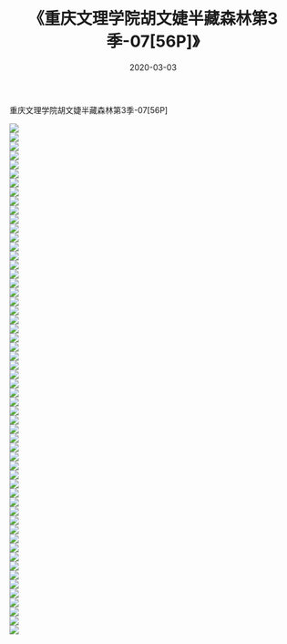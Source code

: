 ﻿---
layout: post
title:  《重庆文理学院胡文婕半藏森林第3季-07[56P]》
date:   2020-03-03
img: http://pic.660000.xyz/1:down/唯美/2020/重庆文理学院胡文婕半藏森林第3季-07[56P]/000.jpg
categories: [美女, 清纯, 唯美]
---

重庆文理学院胡文婕半藏森林第3季-07[56P]

  ![](http://pic.660000.xyz/1:down/唯美/2020/重庆文理学院胡文婕半藏森林第3季-07[56P]/001.jpg) <br> ![](http://pic.660000.xyz/1:down/唯美/2020/重庆文理学院胡文婕半藏森林第3季-07[56P]/002.jpg) <br> ![](http://pic.660000.xyz/1:down/唯美/2020/重庆文理学院胡文婕半藏森林第3季-07[56P]/003.jpg) <br> ![](http://pic.660000.xyz/1:down/唯美/2020/重庆文理学院胡文婕半藏森林第3季-07[56P]/004.jpg) <br> ![](http://pic.660000.xyz/1:down/唯美/2020/重庆文理学院胡文婕半藏森林第3季-07[56P]/005.jpg) <br> ![](http://pic.660000.xyz/1:down/唯美/2020/重庆文理学院胡文婕半藏森林第3季-07[56P]/006.jpg) <br> ![](http://pic.660000.xyz/1:down/唯美/2020/重庆文理学院胡文婕半藏森林第3季-07[56P]/007.jpg) <br> ![](http://pic.660000.xyz/1:down/唯美/2020/重庆文理学院胡文婕半藏森林第3季-07[56P]/008.jpg) <br> ![](http://pic.660000.xyz/1:down/唯美/2020/重庆文理学院胡文婕半藏森林第3季-07[56P]/009.jpg) <br> ![](http://pic.660000.xyz/1:down/唯美/2020/重庆文理学院胡文婕半藏森林第3季-07[56P]/010.jpg) <br> ![](http://pic.660000.xyz/1:down/唯美/2020/重庆文理学院胡文婕半藏森林第3季-07[56P]/011.jpg) <br> ![](http://pic.660000.xyz/1:down/唯美/2020/重庆文理学院胡文婕半藏森林第3季-07[56P]/012.jpg) <br> ![](http://pic.660000.xyz/1:down/唯美/2020/重庆文理学院胡文婕半藏森林第3季-07[56P]/013.jpg) <br> ![](http://pic.660000.xyz/1:down/唯美/2020/重庆文理学院胡文婕半藏森林第3季-07[56P]/014.jpg) <br> ![](http://pic.660000.xyz/1:down/唯美/2020/重庆文理学院胡文婕半藏森林第3季-07[56P]/015.jpg) <br> ![](http://pic.660000.xyz/1:down/唯美/2020/重庆文理学院胡文婕半藏森林第3季-07[56P]/016.jpg) <br> ![](http://pic.660000.xyz/1:down/唯美/2020/重庆文理学院胡文婕半藏森林第3季-07[56P]/017.jpg) <br> ![](http://pic.660000.xyz/1:down/唯美/2020/重庆文理学院胡文婕半藏森林第3季-07[56P]/018.jpg) <br> ![](http://pic.660000.xyz/1:down/唯美/2020/重庆文理学院胡文婕半藏森林第3季-07[56P]/019.jpg) <br> ![](http://pic.660000.xyz/1:down/唯美/2020/重庆文理学院胡文婕半藏森林第3季-07[56P]/020.jpg) <br> ![](http://pic.660000.xyz/1:down/唯美/2020/重庆文理学院胡文婕半藏森林第3季-07[56P]/021.jpg) <br> ![](http://pic.660000.xyz/1:down/唯美/2020/重庆文理学院胡文婕半藏森林第3季-07[56P]/022.jpg) <br> ![](http://pic.660000.xyz/1:down/唯美/2020/重庆文理学院胡文婕半藏森林第3季-07[56P]/023.jpg) <br> ![](http://pic.660000.xyz/1:down/唯美/2020/重庆文理学院胡文婕半藏森林第3季-07[56P]/024.jpg) <br> ![](http://pic.660000.xyz/1:down/唯美/2020/重庆文理学院胡文婕半藏森林第3季-07[56P]/025.jpg) <br> ![](http://pic.660000.xyz/1:down/唯美/2020/重庆文理学院胡文婕半藏森林第3季-07[56P]/026.jpg) <br> ![](http://pic.660000.xyz/1:down/唯美/2020/重庆文理学院胡文婕半藏森林第3季-07[56P]/027.jpg) <br> ![](http://pic.660000.xyz/1:down/唯美/2020/重庆文理学院胡文婕半藏森林第3季-07[56P]/028.jpg) <br> ![](http://pic.660000.xyz/1:down/唯美/2020/重庆文理学院胡文婕半藏森林第3季-07[56P]/029.jpg) <br> ![](http://pic.660000.xyz/1:down/唯美/2020/重庆文理学院胡文婕半藏森林第3季-07[56P]/030.jpg) <br> ![](http://pic.660000.xyz/1:down/唯美/2020/重庆文理学院胡文婕半藏森林第3季-07[56P]/031.jpg) <br> ![](http://pic.660000.xyz/1:down/唯美/2020/重庆文理学院胡文婕半藏森林第3季-07[56P]/032.jpg) <br> ![](http://pic.660000.xyz/1:down/唯美/2020/重庆文理学院胡文婕半藏森林第3季-07[56P]/033.jpg) <br> ![](http://pic.660000.xyz/1:down/唯美/2020/重庆文理学院胡文婕半藏森林第3季-07[56P]/034.jpg) <br> ![](http://pic.660000.xyz/1:down/唯美/2020/重庆文理学院胡文婕半藏森林第3季-07[56P]/035.jpg) <br> ![](http://pic.660000.xyz/1:down/唯美/2020/重庆文理学院胡文婕半藏森林第3季-07[56P]/036.jpg) <br> ![](http://pic.660000.xyz/1:down/唯美/2020/重庆文理学院胡文婕半藏森林第3季-07[56P]/037.jpg) <br> ![](http://pic.660000.xyz/1:down/唯美/2020/重庆文理学院胡文婕半藏森林第3季-07[56P]/038.jpg) <br> ![](http://pic.660000.xyz/1:down/唯美/2020/重庆文理学院胡文婕半藏森林第3季-07[56P]/039.jpg) <br> ![](http://pic.660000.xyz/1:down/唯美/2020/重庆文理学院胡文婕半藏森林第3季-07[56P]/040.jpg) <br> ![](http://pic.660000.xyz/1:down/唯美/2020/重庆文理学院胡文婕半藏森林第3季-07[56P]/041.jpg) <br> ![](http://pic.660000.xyz/1:down/唯美/2020/重庆文理学院胡文婕半藏森林第3季-07[56P]/042.jpg) <br> ![](http://pic.660000.xyz/1:down/唯美/2020/重庆文理学院胡文婕半藏森林第3季-07[56P]/043.jpg) <br> ![](http://pic.660000.xyz/1:down/唯美/2020/重庆文理学院胡文婕半藏森林第3季-07[56P]/044.jpg) <br> ![](http://pic.660000.xyz/1:down/唯美/2020/重庆文理学院胡文婕半藏森林第3季-07[56P]/045.jpg) <br> ![](http://pic.660000.xyz/1:down/唯美/2020/重庆文理学院胡文婕半藏森林第3季-07[56P]/046.jpg) <br> ![](http://pic.660000.xyz/1:down/唯美/2020/重庆文理学院胡文婕半藏森林第3季-07[56P]/047.jpg) <br> ![](http://pic.660000.xyz/1:down/唯美/2020/重庆文理学院胡文婕半藏森林第3季-07[56P]/048.jpg) <br> ![](http://pic.660000.xyz/1:down/唯美/2020/重庆文理学院胡文婕半藏森林第3季-07[56P]/049.jpg) <br> ![](http://pic.660000.xyz/1:down/唯美/2020/重庆文理学院胡文婕半藏森林第3季-07[56P]/050.jpg) <br> ![](http://pic.660000.xyz/1:down/唯美/2020/重庆文理学院胡文婕半藏森林第3季-07[56P]/051.jpg) <br> ![](http://pic.660000.xyz/1:down/唯美/2020/重庆文理学院胡文婕半藏森林第3季-07[56P]/052.jpg) <br> ![](http://pic.660000.xyz/1:down/唯美/2020/重庆文理学院胡文婕半藏森林第3季-07[56P]/053.jpg) <br> ![](http://pic.660000.xyz/1:down/唯美/2020/重庆文理学院胡文婕半藏森林第3季-07[56P]/054.jpg) <br> ![](http://pic.660000.xyz/1:down/唯美/2020/重庆文理学院胡文婕半藏森林第3季-07[56P]/055.jpg) <br> ![](http://pic.660000.xyz/1:down/唯美/2020/重庆文理学院胡文婕半藏森林第3季-07[56P]/056.jpg) <br>